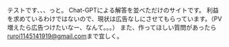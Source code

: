 テストです、、、っと。
Chat-GPTによる解答を並べただけのサイトです。
利益を求めているわけではないので、現状は広告なしにさせてもらっています。（PV増えたら広告つけたいなー、なんて。。。）
また、作ってほしい質問があったら<ruroi1145141919@gmail.com>まで宜しく。

